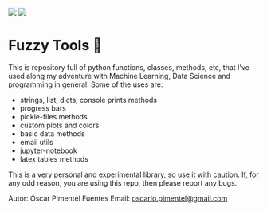 ![](https://img.shields.io/badge/python-3.7-orange) ![](https://img.shields.io/badge/status-cleaning-green)

# Fuzzy Tools 🔧
This is repository full of python functions, classes, methods, etc, that I've used along my adventure with Machine Learning, Data Science and programming in general.
Some of the uses are:
- strings, list, dicts, console prints methods
- progress bars
- pickle-files methods
- custom plots and colors
- basic data methods
- email utils
- jupyter-notebook
- latex tables methods

This is a very personal and experimental library, so use it with caution.
If, for any odd reason, you are using this repo, then please report any bugs.

Autor: Óscar Pimentel Fuentes
Email: oscarlo.pimentel@gmail.com